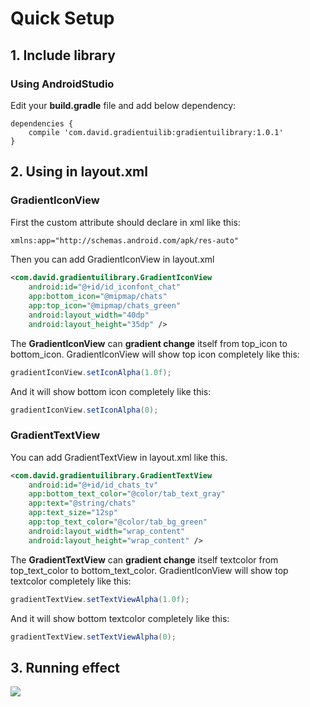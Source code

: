 # Quick Setup
## 1. Include library
### Using AndroidStudio
Edit your **build.gradle** file and add below dependency:
```
dependencies {
    compile 'com.david.gradientuilib:gradientuilibrary:1.0.1'
}
```

## 2. Using in layout.xml
### GradientIconView

First the custom attribute should declare in xml like this:
```xml
xmlns:app="http://schemas.android.com/apk/res-auto"
```

Then you can add GradientIconView in layout.xml
```xml
<com.david.gradientuilibrary.GradientIconView
    android:id="@+id/id_iconfont_chat"
    app:bottom_icon="@mipmap/chats"
    app:top_icon="@mipmap/chats_green"
    android:layout_width="40dp"
    android:layout_height="35dp" />
```

The **GradientIconView** can **gradient change** itself from top_icon to bottom_icon.
GradientIconView will show top icon completely like this:
```java
gradientIconView.setIconAlpha(1.0f);
```
And it will show bottom icon completely like this:
```java
gradientIconView.setIconAlpha(0);
```

### GradientTextView

You can add GradientTextView in layout.xml like this.
```xml
<com.david.gradientuilibrary.GradientTextView
    android:id="@+id/id_chats_tv"
    app:bottom_text_color="@color/tab_text_gray"
    app:text="@string/chats"
    app:text_size="12sp"
    app:top_text_color="@color/tab_bg_green"
    android:layout_width="wrap_content"
    android:layout_height="wrap_content" />
```

The **GradientTextView** can **gradient change** itself textcolor from top_text_color to bottom_text_color.
GradientIconView will show top textcolor completely like this:
```java
gradientTextView.setTextViewAlpha(1.0f);
```
And it will show bottom textcolor completely like this:
```java
gradientTextView.setTextViewAlpha(0);
```

## 3. Running effect
![](https://github.com/wangdong20/First-android-repository/blob/master/wechatsample.gif)
